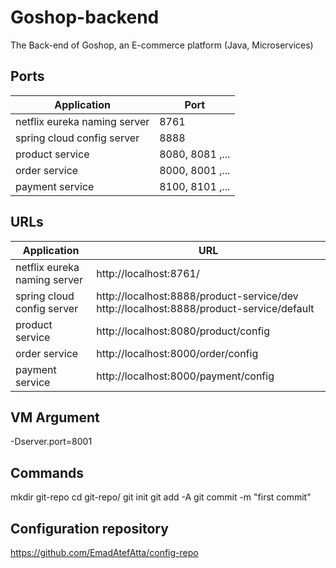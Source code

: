 # Goshop-backend
The Back-end of Goshop, an E-commerce platform (Java, Microservices)

## Ports

| Application | Port |
| --- | --- |
| netflix eureka naming server | 8761 |
| spring cloud config server | 8888 |
| product service | 8080, 8081 ,... |
| order service | 8000, 8001 ,... |
| payment service | 8100, 8101 ,... |

## URLs

| Application | URL |
| --- | --- |
| netflix eureka naming server | http://localhost:8761/ |
| spring cloud config server | http://localhost:8888/product-service/dev http://localhost:8888/product-service/default |
| product service | http://localhost:8080/product/config |
| order service | http://localhost:8000/order/config |
| payment service | http://localhost:8000/payment/config |

## VM Argument

-Dserver.port=8001

## Commands

mkdir git-repo
cd git-repo/
git init
git add -A
git commit -m "first commit"

## Configuration repository  

https://github.com/EmadAtefAtta/config-repo

